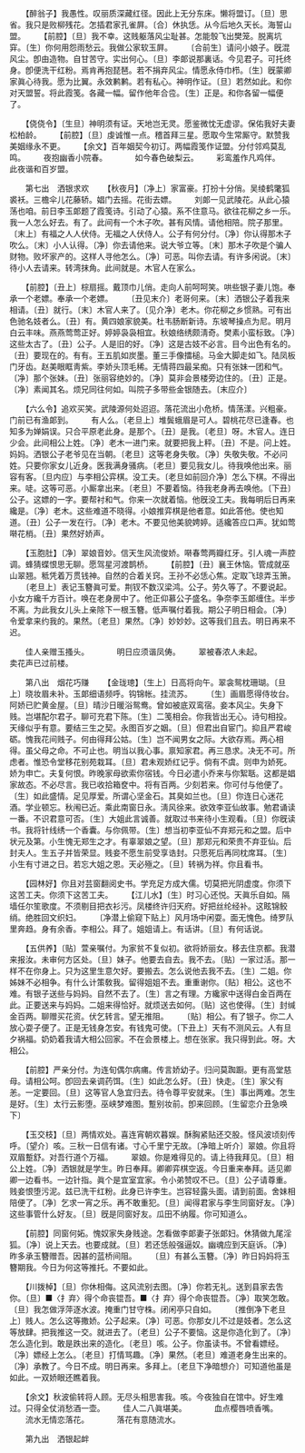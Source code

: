 <!-- { "loadSidebar": true } -->
　　【醉翁子】我愚性。叹丽质深藏红径。因此上无分东床。懒将盟订。〔旦〕思省。我只是败柳残花。怎插君家孔雀屛。〔合〕休执恁。从今后地久天长。海誓山盟。 
　　【前腔】〔旦〕我不幸。这贱躯落风尘耻甚。怎能彀飞出樊笼。脱离坑穽。〔生〕你何用怨雨愁云。我做公家软玉屛。 
　　〔合前生〕请问小娘子。旣混风尘。卽由造物。自甘苦守。实出何心。〔旦〕李郞说那裏话。今见君子。可托终身。卽便洗干红粉。焉肯再抱琵琶。若不捐弃风尘。情愿永侍巾栉。〔生〕旣蒙卿家眞心待我。愿为比翼。永效鹣鹣。若有私心。神明作证。〔旦〕若然如此。和你对天盟誓。将此霞笺。各藏一幅。留作他年合卺。〔生〕正是。和你各留一幅便了。 

　　【侥侥令】〔生旦〕神明须有证。天地岂无灵。愿鉴微忱无虚谬。保佑我好夫妻松柏龄。 
　　【前腔】〔旦〕虔诚惟一点。稽首拜三星。愿取今生常厮守。默赞我美姻缘永不更。 
　　【余文】百年姻契今初订。两幅霞笺作证盟。分付邻鸡莫乱鸣。 
　　夜抱幽香小院春。　　　　如今春色破梨云。 
　　彩鸾羞作凡鸡伴。　　　　此夜谐和百岁盟。 

　　第七出　洒银求欢 
　　【秋夜月】〔净上〕家富豪。打扮十分俏。吴绫鹤氅狐裘袄。三檐伞儿花藤轿。娼门去摇。花街去嫖。 
　　刘郞一见武陵花。从此心猿荡也咱。前日李玉郞题了霞笺诗。引动了心猿。系不住意马。欲往花柳之乡一乐。我一人怎么好去。有了。此间有一个木子吹。甚有风情。请他相陪。院子那里。〔末上〕有福之人人伏侍。无福之人伏侍人。公子有何分付。〔净〕你认得那木子吹么。〔末〕小人认得。〔净〕你去请他来。说大爷立等。〔末〕那木子吹是个骗人财物。败坏家产的。这样人寻他怎么。〔净〕可恶。叫你去请。有许多闲说。〔末〕待小人去请来。转湾抹角。此间就是。木官人在家么。 

　　【前腔】〔丑上〕棕扇摇。戴顶巾儿俏。走向人前呵呵笑。哄些银子妻儿饱。奉承一个老嫖。奉承一个老嫖。 
　　〔丑见末介〕老哥何来。〔末〕洒银公子着我来相请。〔丑〕就行。〔末〕木官人来了。〔见介净〕老木。你花柳之乡惯熟。可有出色驰名妓者么。〔丑〕有。黄四娘家貌美。杜韦肠断新诗。东坡琴操点为尼。明月白云丰味。燕燕莺莺正好。婷婷袅袅相宜。秋娘络绣颇淸奇。樊素小蛮标致。〔净〕这些太古了。〔丑〕公子。人是旧的好。〔净〕这是古妓不必言。目今出色有名的。〔丑〕要现在的。有有。王五肌如炭墨。董三手像擂槌。马金大脚走如飞。陆凤板门牙齿。赵美眼眶靑紫。李娇头顶毛稀。无情蒋四最呆痴。只有张妹一团和气。〔净〕那个张妹。〔丑〕张丽容绝妙的。〔净〕莫非会景楼旁边住的。〔丑〕正是。〔净〕素闻其名。烦兄同往何如。叫院子多带些金银随去。〔末应介〕 

　　【六么令】追欢买笑。武陵源何处迢迢。落花流出小危桥。情荡漾。兴粗豪。门前已有渔郞到。 
　　有人么。〔老旦上〕堆鬓蛾眉是可人。碧桃花尽已逢春。也知多为婵娟误。只合平原老此身。是那个。〔丑〕是我。〔老旦〕呀。木官人。连日少会。此间相公上姓。〔净〕老木一进门来。就要把我上秤。〔丑〕不是。问上姓。妈妈。洒银公子老爷见在当朝。〔老旦〕这等老身失敬。〔净〕失敬失敬。不必问姓。只要你家女儿近身。医我满身骚病。〔老旦〕要见我女儿。待我唤他出来。丽容有客。〔旦内应〕与李相公弈棋。没工夫。〔老旦如前回介净〕怎么下棋。不得出来。唗。这等可恶。小厮拿出来。〔老旦〕不要着恼。待我老身再去唤他。〔下丑〕公子。这嫖的一字。要帮衬和气。你来一次就着恼。他旣没工夫。我每明后日再来纔是。〔净〕老木。这些难道不晓得。小娘推弈棋是他者意。如此答他。使也知道。〔丑〕公子一发在行。〔净〕老木。不要见他美貌娉婷。适纔答应口声。犹如莺啭花梢。〔丑〕果然好娇声。 

　　【玉胞肚】〔净〕翠娘音妙。信天生风流俊娇。啭春莺两瓣红牙。引人魂一声腔调。蜂猜蝶恨思无聊。愿驾星河渡鹊桥。 
　　【前腔】〔丑〕襄王休恼。管成就巫山翠翘。秪凭着万贯钱神。自然的合着关窍。王孙不必恁心焦。定取飞琼弄玉箫。 
　　〔老旦上〕表记玉簪眞可爱。荆钗不数汉梁鸿。公子。劳久等了。不要说起。小女方纔千方百计。唤在老身房中了。他正仰慕公子盛名。争奈李玉郞缠住。半步不离。为此我女儿头上亲除下一根玉簪。低声嘱付着我。期公子明日相会。〔净〕令爱拿来约我的。果然。〔老旦〕果然。〔净〕妙妙妙。这等我们且去。明日再来不迟。 

　　佳人亲赠玉搔头。　　　　明日应须谐凤俦。 
　　翠被春浓人未起。　　　　卖花声已过前楼。 

　　第八出　烟花巧赚 
　　【金珑璁】〔生上〕日高将向午。翠衾鸳枕珊瑚。〔旦上〕晓妆眉未补。玉郞细语频呼。钩锦帐。挂流苏。 
　　〔生〕画眉愿得侍妆台。阿娇已贮黄金屋。〔旦〕晴沙日暖浴鸳鸯。曾如被底双鸾宿。妾本风尘。失身下贱。岂堪配尔君子。聊可充君下陈。〔生〕二笺相会。你我皆出无心。诗句相投。天缘似乎有意。要结三生之契。永图百岁之姻。〔旦〕但君出自宦门。抑且严君峻砺。愧我花间贱子。何由得拜公姑。〔生〕岂不闻男女之际。大欲存焉。两心相得。虽父母之命。不可止也。明当以我心事。禀知家君。再三恳求。决无不可。所虑者。惟恐令堂移花别苑栽耳。〔旦〕君未观娇红记乎。倘有不虞。则申为娇死。娇为申亡。夫复何恨。昨晚家母欲索你宿钱。今日必遣小乔来与你絮聒。这都是娼家故态。不必尽言。我已收拾箱奁中。将有百两。少刻若来。你可付与他便了。〔生〕如此盛情。足见厚爱。所谓心坚金石。其臭如兰也。〔旦〕你连日心迷花酒。学业顿忘。秋闱已近。乘此南窗日永。淸风徐来。欲效李亚仙故事。勉君诵读一番。不识君意可否。〔生〕大姐此言诚善。就取过书来待小生观看。〔旦〕你旣读书。我将针线绣一个香囊。与你佩带。〔生〕想当初李亚仙不弃郑元和之盟。后中状元及第。小生愧无郑生之才。有辜翠娘之望。〔旦〕那郑元和荣贵不弃亚仙。后封夫人。生五子并皆荣显。贱妾不愿生前受享诰封。只愿死后再同枕席耳。〔生〕小生有寸进之日。若忘大姐之恩。天必殛之。〔旦〕转祸为祥。你且看书。 

　　【园林好】你且对芸窗翻阅史书。学充足方成大儒。切莫把光阴虚度。你须下这苦工夫。你须下这苦工夫。 
　　【江儿水】〔生〕时习心还悦。天眞乐自如。隔墙任尔笙歌度。不须剔目把衣衫污。凤楼终许归天府。好把丝纶经补。这眩锦鲛绡。绝胜回文织妇。 
　　〔净潜上偷窥下贴上〕风月场中闲耍。面无愧色。绮罗队里奔趋。身有余香。李相公。拜了。姐姐请上。有话讲。〔旦〕有何话说。 

　　【五供养】〔贴〕萱亲嘱付。为家贫不复似初。欲将娇丽女。移去住京都。我潜来报汝。未审何方区处。〔旦〕妹子。他要去自去。我不去。〔贴〕一家过活。那一样不在你身上。只为这里生意欠好。要搬去。怎么说他去我不去。〔生〕二姐。你姊妹不必相争。有什么计策敎我。留得姐姐不去。重重谢你。〔贴〕相公。这也不难。有银子送些与妈妈。自然不去了。〔生〕言之有理。方纔家中送得白金百两在此。正要送来与妈妈。二姐来得恰好。就烦送去如何。〔贴〕这也使得。〔生〕封缄金百两。聊赠买花资。伏乞转言。望无推阻。 
　　〔贴〕相公。有了银子。你二人放心耍子便了。正是无钱身怎安。有钱鬼可使。〔下丑上〕天有不测风云。人有旦夕祸福。奶奶着我请大相公回家。不在会景楼上。想在张家。我只得到此。呀。大相公。 

　　【前腔】严亲分付。为连旬偶尔病痡。传言娇幼子。归问莫踟蹰。更有高堂慈母。请相公呵。卽回去亲调药饵。〔生〕如此怎么好。〔丑〕快走。〔生〕家父有恙。一定要回。〔旦〕这等官人急宜归去。待令尊平安就来。〔生〕事出两难。怎生是好。〔生〕太行云影堕。巫峡梦难图。蹔别妆前。卽来回顾。〔生留恋介丑急唤下〕 

　　【玉交枝】〔旦〕两情欢处。喜连宵朝欢暮娱。酥胸紧贴还交股。怪风波顷刻传呼。〔望介〕咳。三秋一日信有诸。寸心千里宁无故。〔净暗上听介〕翠娘。你且将双眉蹔舒。对吾行道个万福。 
　　翠娘。你是难得见的。请上待我拜见。〔旦〕相公上姓。〔净〕洒银就是学生。昨日奉拜。卿卿弈棋空返。今日重来奉拜。适见卿卿一边看书。一边针指。眞个是宜室宜家。令小弟赞叹不已。〔旦〕公子请尊重。贱妾恨堕污泥。兹已洗干红粉。此身已许李生。岂容轻露头面。请到前面。舍妹相陪便了。〔净〕乞求一宵之乐。再不敢重犯。〔旦〕闻得君家与李生同窗好友。〔净〕这些事管什么好友。〔旦〕旣是同窗好友。瓜田不纳履。你可知道么。 

　　【前腔】同窗何妬。愧奴家失身贱途。怎看做李郞妻子张郞妇。休猜做九尾淫狐。〔净〕说上天去。也要成就。〔旦〕若还恁般强逼奴。幽魂应到天庭诉。〔净〕昨多承玉簪赠吾。因甚的蓝桥间阻。 
　　〔旦〕有甚么玉簪。〔净〕昨日妈妈将玉簪期我。今日为何这等推托。不要如此。 

　　【川拨棹】〔旦〕你休相侮。这风流别去图。〔净〕你若无礼。送到县家去吿你。〔旦〕■〈扌弃〉得个命丧锟吾。■〈扌弃〉得个命丧锟吾。〔净〕取笑怎敢。〔旦〕我怎做浮萍逐水波。掩重门甘守株。闭闲亭只自如。 
　　〔推倒净下老旦上〕贱人。怎么这等撒娇。公子起来。〔净〕可恶。你那女儿不过是妓者。怎么这等放肆。把我推这一交。就进去了。〔老旦〕公子不要恼。这是你造化到了。〔净〕怎么造化到。敢是跌出来的造化。〔老旦〕咳。公子。你虽读书。不曾看嫖经。〔净〕嫖经上怎么。〔老旦〕打情骂趣。〔净〕果然。〔老旦〕难道老身生出来的。〔净〕承教了。今日不成。明日再来。多拜上。〔老旦下净暗想介〕可知道他虽是如此。一双娇眼还瞧着我。 

　　【余文】秋波偷转将人顾。无尽头相思害我。咳。今夜独自在馆中。好生难过。只得全仗消愁酒一壶。 
　　佳人二八眞堪美。　　　　血点樱唇喷香嘴。 
　　流水无情恋落花。　　　　落花有意随流水。 

　　第九出　洒银起衅 
